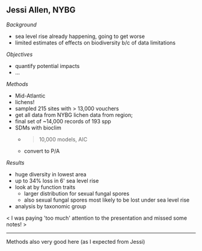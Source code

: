 # 

## Jessi Allen, NYBG

_Background_

- sea level rise already happening, going to get worse
- limited estimates of effects on biodiversity b/c of data limitations

_Objectives_

- quantify potential impacts
- ...

_Methods_

- Mid-Atlantic
- lichens!
- sampled 215 sites with > 13,000 vouchers
- get all data from NYBG lichen data from region; 
- final set of ~14,000 records of 193 spp
- SDMs with bioclim
  - > 10,000 models, AIC
  - convert to P/A

_Results_

- huge diversity in lowest area
- up to 34% loss in 6' sea level rise
- look at by function traits
  - larger distribution for sexual fungal spores
  - also sexual fungal spores most likely to be lost under sea level rise
- analysis by taxonomic group

\< I was paying 'too much' attention to the presentation and missed some notes! \>

----

Methods also very good here (as I expected from Jessi)


